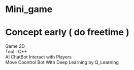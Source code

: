 # Mini_game

# Concept early ( do freetime )
Game 2D <br>
Tool : C++ <br>
AI ChatBot Interact with Players <br>
Move Coontrol Bot With Deep Learning by Q_Learning

